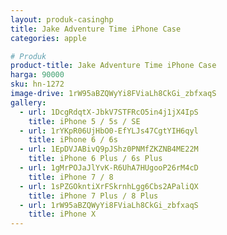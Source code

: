 ```yaml
---
layout: produk-casinghp
title: Jake Adventure Time iPhone Case
categories: apple

# Produk
product-title: Jake Adventure Time iPhone Case
harga: 90000
sku: hn-1272
image-drive: 1rW95aBZQWyYi8FViaLh8CkGi_zbfxaqS
gallery:
  - url: 1DcgRdqtX-JbkV7STFRcO5in4j1jX4IpS
    title: iPhone 5 / 5s / SE
  - url: 1rYKpR06UjHbO0-EfYLJs47CgtYIH6qyl
    title: iPhone 6 / 6s
  - url: 1EpDVJABivQ9pJShz0PNMfZKZNB4ME22M
    title: iPhone 6 Plus / 6s Plus
  - url: 1gMrPOJaJlYvK-R6UhA7HUgooP26rM4cD
    title: iPhone 7 / 8
  - url: 1sPZGOkntiXrFSkrnhLgg6Cbs2APaliQX
    title: iPhone 7 Plus / 8 Plus
  - url: 1rW95aBZQWyYi8FViaLh8CkGi_zbfxaqS
    title: iPhone X
---
```

